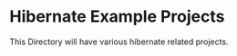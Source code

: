 Hibernate Example Projects
=================
This Directory will have various hibernate related projects.
